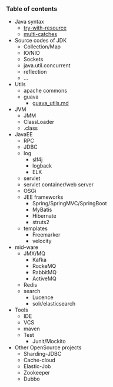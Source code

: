 ### Table of contents
* Java syntax  
    * [try-with-resource](https://github.com/ZhangLaibao/machine_gun/blob/master/java/Java_syntax/try-with-resource.md)
    * [multi-catches](https://github.com/ZhangLaibao/machine_gun/blob/master/java/Java_syntax/multi-matches.md)
* Source codes of JDK
    * Collection/Map
    * IO/NIO
    * Sockets
    * java.util.concurrent
    * reflection
    * ...
* Utils
    * apache commons
    * guava
        * [guava_utils.md](https://github.com/ZhangLaibao/machine_gun/blob/master/java/Utils/guava/guava_utils.md)
* JVM
    * JMM
    * ClassLoader
    * .class
* JavaEE
    * RPC
    * JDBC
    * log
        * slf4j
        * logback
        * ELK
    * servlet
    * servlet container/web server
    * OSGi
    * JEE frameworks
        * Spring/SpringMVC/SpringBoot
        * MyBatis
        * Hibernate
        * struts2
    * templates
        * Freemarker
        * velocity
* mid-ware
    * JMX/MQ
        * Kafka
        * RockeMQ
        * RabbitMQ
        * ActiveMQ
    * Redis
    * search
        * Lucence
        * solr/elasticsearch
* Tools
    * IDE
    * VCS
    * maven
    * Test
        * Junit/Mockito
* Other OpenSource projects
    * Sharding-JDBC
    * Cache-cloud
    * Elastic-Job
    * Zookeeper
    * Dubbo

